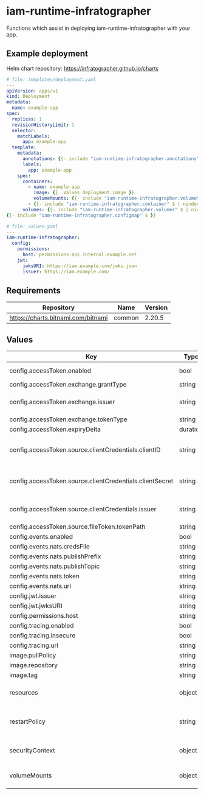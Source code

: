 # iam-runtime-infratographer

Functions which assist in deploying iam-runtime-infratographer with your app.

## Example deployment

Helm chart repository: https://infratographer.github.io/charts

```yaml
# file: templates/deployment.yaml
---
apiVersion: apps/v1
kind: Deployment
metadata:
  name: example-app
spec:
  replicas: 1
  revisionHistoryLimit: 1
  selector:
    matchLabels:
      app: example-app
  template:
    metadata:
      annotations: {{- include "iam-runtime-infratographer.annotations" $ | nindent 8 }}
      labels:
        app: example-app
    spec:
      containers:
        - name: example-app
          image: {{ .Values.deployment.image }}
          volumeMounts: {{- include "iam-runtime-infratographer.volumeMounts" $ | nindent 12 }}
        - {{- include "iam-runtime-infratographer.container" $ | nindent 10 }}
      volumes: {{- include "iam-runtime-infratographer.volumes" $ | nindent 8 }}
{{- include "iam-runtime-infratographer.configmap" $ }}

# file: values.yaml
---
iam-runtime-infratographer:
  config:
    permissions:
      host: permissions-api.internal.example.net
    jwt:
      jwksURI: https://iam.example.com/jwks.json
      issuer: https://iam.example.com/
```

## Requirements

| Repository | Name | Version |
|------------|------|---------|
| https://charts.bitnami.com/bitnami | common | 2.20.5 |

## Values

| Key | Type | Default | Description |
|-----|------|---------|-------------|
| config.accessToken.enabled | bool | `false` | enabled configures the access token source for GetAccessToken requests. |
| config.accessToken.exchange.grantType | string | urn:ietf:params:oauth:grant-type:token-exchange | grantType configures the grant type |
| config.accessToken.exchange.issuer | string | `""` | issuer specifies the URL for the issuer for the exchanged token. The Issuer must support OpenID discovery to discover the token endpoint. |
| config.accessToken.exchange.tokenType | string | urn:ietf:params:oauth:token-type:jwt | tokenType configures the token type |
| config.accessToken.expiryDelta | duration | 10s | expiryDelta sets early expiry validation for the token. |
| config.accessToken.source.clientCredentials.clientID | string | `""` | clientID is the client credentials id which is used to retrieve a token from the issuer. This attribute also supports a file path by prefixing the value with `file://`. example: `file:///var/secrets/client-id` |
| config.accessToken.source.clientCredentials.clientSecret | string | `""` | clientSecret is the client credentials secret which is used to retrieve a token from the issuer. This attribute also supports a file path by prefixing the value with `file://`. example: `file:///var/secrets/client-secret` |
| config.accessToken.source.clientCredentials.issuer | string | `""` | issuer specifies the URL for the issuer for the token request. The Issuer must support OpenID discovery to discover the token endpoint. |
| config.accessToken.source.fileToken.tokenPath | string | `""` | tokenPath is the path to the source jwt token. |
| config.events.enabled | bool | `false` | enabled enables NATS event-based functions. |
| config.events.nats.credsFile | string | `""` | credsFile path to NATS credentials file |
| config.events.nats.publishPrefix | string | `""` | publishPrefix NATS publish prefix to use. |
| config.events.nats.publishTopic | string | `""` | publishTopic NATS publihs topic to use. |
| config.events.nats.token | string | `""` | token NATS user token to use. |
| config.events.nats.url | string | `""` | url NATS server url to use. |
| config.jwt.issuer | string | `""` | issuer Issuer to use for JWT validation. |
| config.jwt.jwksURI | string | `""` | jwksURI JWKS URI to use for JWT validation. |
| config.permissions.host | string | `""` | host permissions-api host to use. |
| config.tracing.enabled | bool | `false` | enabled initializes otel tracing. |
| config.tracing.insecure | bool | `false` | insecure if TLS should be disabled. |
| config.tracing.url | string | `""` | url gRPC URL for OpenTelemetry collector. |
| image.pullPolicy | string | `"IfNotPresent"` | pullPolicy is the image pull policy for the service image |
| image.repository | string | `"ghcr.io/infratographer/iam-runtime-infratographer"` | repository is the image repository to pull the image from |
| image.tag | string | `""` | tag is the image tag to use. Defaults to the chart's app version |
| resources | object | `{}` | resource limits & requests ref: https://kubernetes.io/docs/concepts/configuration/manage-resources-containers/ |
| restartPolicy | string | `""` | restartPolicy set to Always if using with initContainers on kube 1.29 and up with the SideContainer feature flag enabled. ref: https://kubernetes.io/docs/concepts/workloads/pods/sidecar-containers/#sidecar-containers-and-pod-lifecycle |
| securityContext | object | `{"capabilities":{"drop":["ALL"]},"readOnlyRootFilesystem":true,"runAsNonRoot":true,"runAsUser":65532}` | securityContext configures the container's security context. ref: https://kubernetes.io/docs/tasks/configure-pod-container/security-context/ |
| volumeMounts | object | `{}` | volumeMounts define additional volume mounts to include with the container ref: https://kubernetes.io/docs/concepts/storage/volumes/ |

